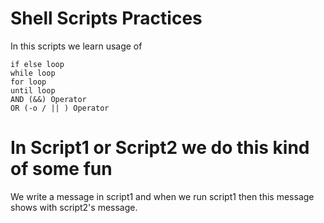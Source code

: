# Shell Scripts Practices

In this scripts we learn usage of

    if else loop
    while loop
    for loop
    until loop
    AND (&&) Operator
    OR (-o / || ) Operator


# In Script1 or Script2 we do this kind of some fun 

We write a message in script1 and when we run script1 then this message shows with script2's message. 
